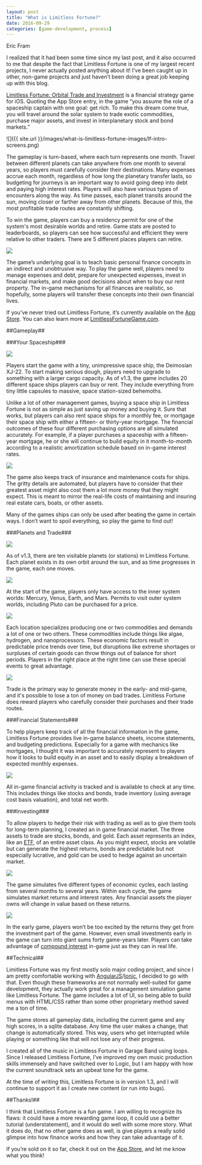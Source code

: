 ```yaml
---
layout: post
title: "What is Limitless Fortune?"
date: 2016-09-29
categories: [game-development, process]
---
```

Eric Fram  

I realized that it had been some time since my last post, and it also occurred to me that despite the fact that Limitless Fortune is one of my largest recent projects, I never actually posted anything about it! I’ve been caught up in other, non-game projects and just haven’t been doing a great job keeping up with this blog.

[Limitless Fortune: Orbital Trade and Investment](https://itunes.apple.com/us/app/limitless-fortune-orbital/id1101932740?ls=1&mt=8) is a financial strategy game for iOS. Quoting the App Store entry, in the game “you assume the role of a spaceship captain with one goal: get rich. To make this dream come true, you will travel around the solar system to trade exotic commodities, purchase major assets, and invest in interplanetary stock and bond markets.”

![]({{ site.url }}/images/what-is-limitless-fortune-images/lf-intro-screens.png)

The gameplay is turn-based, where each turn represents one month. Travel between different planets can take anywhere from one month to several years, so players must carefully consider their destinations. Many expenses accrue each month, regardless of how long the planetary transfer lasts, so budgeting for journeys is an important way to avoid going deep into debt and paying high interest rates. Players will also have various types of encounters along the way. As time passes, each planet transits around the sun, moving closer or farther away from other planets. Because of this, the most profitable trade routes are constantly shifting.

To win the game, players can buy a residency permit for one of the system's most desirable worlds and retire. Game stats are posted to leaderboards, so players can see how successful and efficient they were relative to other traders. There are 5 different places players can retire.

<img class="blog-entry-image-small" src="{{ site.url }}/images/what-is-limitless-fortune-images/lf-res-permit.png" rel="lf res permit">

The game’s underlying goal is to teach basic personal finance concepts in an indirect and unobtrusive way. To play the game well, players need to manage expenses and debt, prepare for unexpected expenses, invest in financial markets, and make good decisions about when to buy our rent property. The in-game mechanisms for all finances are realistic, so hopefully, some players will transfer these concepts into their own financial lives.

If you’ve never tried out Limitless Fortune, it’s currently available on the [App Store](https://itunes.apple.com/us/app/limitless-fortune-orbital/id1101932740?ls=1&mt=8). You can also learn more at [LimitlessFortuneGame.com](http://limitlessfortunegame.com/).

##Gameplay##

###Your Spaceship###

<img class="blog-entry-image-small" src="{{ site.url }}/images/what-is-limitless-fortune-images/lf-small-ship.png" rel="lf torus">

Players start the game with a tiny, unimpressive space ship, the Deimosian XJ-22. To start making serious dough, players need to upgrade to something with a larger cargo capacity. As of v1.3, the game includes 20 different space ships players can buy or rent. They include everything from tiny little capsules to massive, space station-sized behemoths.

Unlike a lot of other management games, buying a space ship in Limitless Fortune is not as simple as just saving up money and buying it. Sure that works, but players can also rent space ships for a monthly fee, or mortgage their space ship with either a fifteen- or thirty-year mortgage. The financial outcomes of these four different purchasing options are all simulated accurately. For example, if a player purchases a spaceship with a fifteen-year mortgage, he or she will continue to build equity in it month-to-month according to a realistic amortization schedule based on in-game interest rates.

<img class="blog-entry-image-small" src="{{ site.url }}/images/what-is-limitless-fortune-images/lf-ship-market.png" rel="lf torus">

The game also keeps track of insurance and maintenance costs for ships. The gritty details are automated, but players have to consider that their greatest asset might also cost them a lot more money that they might expect. This is meant to mirror the real-life costs of maintaining and insuring real estate cars, boats, or other assets.

Many of the games ships can only be used after beating the game in certain ways. I don’t want to spoil everything, so play the game to find out!

###Planets and Trade###

<img class="blog-entry-image-small" src="{{ site.url }}/images/what-is-limitless-fortune-images/lf-torus.png" rel="lf torus">

As of v1.3, there are ten visitable planets (or stations) in Limitless Fortune. Each planet exists in its own orbit around the sun, and as time progresses in the game, each one moves.

<img class="blog-entry-image-small" src="{{ site.url }}/images/what-is-limitless-fortune-images/lf-system-map.png" rel="lf system map">

At the start of the game, players only have access to the inner system worlds: Mercury, Venus, Earth, and Mars. Permits to visit outer system worlds, including Pluto can be purchased for a price.

<img class="blog-entry-image-small" src="{{ site.url }}/images/what-is-limitless-fortune-images/lf-permits.png" rel="lf permits">

Each location specializes producing one or two commodities and demands a lot of one or two others. These commodities include things like algae, hydrogen, and nanoprocessors. These economic factors result in predictable price trends over time, but disruptions like extreme shortages or surpluses of certain goods can throw things out of balance for short periods. Players in the right place at the right time can use these special events to great advantage.

<img class="blog-entry-image-small" src="{{ site.url }}/images/what-is-limitless-fortune-images/lf-alert.png" rel="lf alert">

Trade is the primary way to generate money in the early- and mid-game, and it's possible to lose a ton of money on bad trades. Limitless Fortune does reward players who carefully consider their purchases and their trade routes.

###Financial Statements###

To help players keep track of all the financial information in the game, Limitless Fortune provides live in-game balance sheets, income statements, and budgeting predictions. Especially for a game with mechanics like mortgages, I thought it was important to accurately represent to players how it looks to build equity in an asset and to easily display a breakdown of expected monthly expenses.

<img class="blog-entry-image-small" src="{{ site.url }}/images/what-is-limitless-fortune-images/lf-finances2.png" rel="lf finances">

All in-game financial activity is tracked and is available to check at any time. This includes things like stocks and bonds, trade inventory (using average cost basis valuation), and total net worth.

###Investing###

To allow players to hedge their risk with trading as well as to give them tools for long-term planning, I created an in game financial market. The three assets to trade are stocks, bonds, and gold. Each asset represents an index, like an [ETF](http://www.investopedia.com/terms/e/etf.asp), of an entire asset class. As you might expect, stocks are volatile but can generate the highest returns, bonds are predictable but not especially lucrative, and gold can be used to hedge against an uncertain market.

<img class="blog-entry-image-small" src="{{ site.url }}/images/what-is-limitless-fortune-images/lf-stocks-summary.png" rel="lf stocks">

The game simulates five different types of economic cycles, each lasting from several months to several years. Within each cycle, the game simulates market returns and interest rates. Any financial assets the player owns will change in value based on these returns.

<img class="blog-entry-image-small" src="{{ site.url }}/images/what-is-limitless-fortune-images/lf-stocks-graphs.png" rel="lf stocks">

In the early game, players won’t be too excited by the returns they get from the investment part of the game. However, even small investments early in the game can turn into giant sums forty game-years later. Players can take advantage of [compound interest](http://www.investopedia.com/terms/c/compoundinterest.asp) in-game just as they can in real life.

##Technical##

Limitless Fortune was my first mostly solo major coding project, and since I am pretty comfortable working with [AngularJS](https://angularjs.org/)/[Ionic](http://ionicframework.com/), I decided to go with that. Even though these frameworks are not normally well-suited for game development, they actually work great for a management simulation game like Limitless Fortune. The game includes a lot of UI, so being able to build menus with HTML/CSS rather than some other proprietary method saved me a ton of time.

The game stores all gameplay data, including the current game and any high scores, in a sqlite database. Any time the user makes a change, that change is automatically stored. This way, users who get interrupted while playing or something like that will not lose any of their progress.

I created all of the music in Limitless Fortune in Garage Band using loops. Since I released Limitless Fortune, I’ve improved my own music production skills immensely and have switched over to Logic, but I am happy with how the current soundtrack sets an upbeat tone for the game.

At the time of writing this, Limitless Fortune is in version 1.3, and I will continue to support it as I create new content (or run into bugs).

##Thanks!##

I think that Limitless Fortune is a fun game.  I am willing to recognize its flaws: it could have a more rewarding game loop, it could use a better tutorial (understatement), and it would do well with some more story. What it does do, that no other game does as well, is give players a really solid glimpse into how finance works and how they can take advantage of it.

If you’re sold on it so far, check it out on the [App Store](https://itunes.apple.com/us/app/limitless-fortune-orbital/id1101932740?ls=1&mt=8), and let me know what you think!
